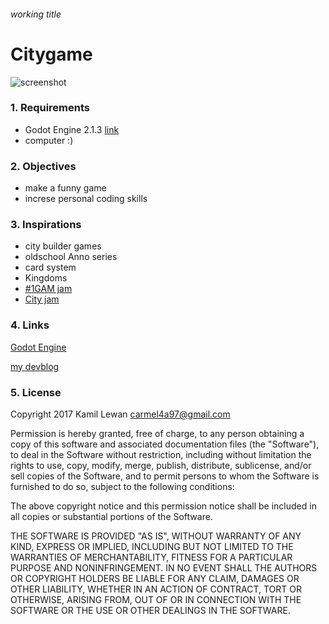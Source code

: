 ###### working title
# Citygame
![screenshot](https://github.com/carmel4a/Citygame/blob/master/REPO/scr1.png "preview")
### 1. Requirements
- Godot Engine 2.1.3 [link](https://godotengine.org/)
- computer :)
### 2. Objectives
- make a funny game
- increse personal coding skills
### 3. Inspirations
- city builder games
- oldschool Anno series
- card system
- Kingdoms
- [#1GAM jam](http://www.onegameamonth.com/)
- [City jam](https://itch.io/jam/city-jam)

### 4. Links
[Godot Engine](https://godotengine.org/)

[my devblog](https://carmel4a-citybulier.tumblr.com/)

### 5. License

Copyright 2017 Kamil Lewan <carmel4a97@gmail.com>

Permission is hereby granted, free of charge, to any person obtaining a copy of this software and associated documentation files (the "Software"), to deal in the Software without restriction, including without limitation the rights to use, copy, modify, merge, publish, distribute, sublicense, and/or sell copies of the Software, and to permit persons to whom the Software is furnished to do so, subject to the following conditions:

The above copyright notice and this permission notice shall be included in all copies or substantial portions of the Software.

THE SOFTWARE IS PROVIDED "AS IS", WITHOUT WARRANTY OF ANY KIND, EXPRESS OR IMPLIED, INCLUDING BUT NOT LIMITED TO THE WARRANTIES OF MERCHANTABILITY, FITNESS FOR A PARTICULAR PURPOSE AND NONINFRINGEMENT. IN NO EVENT SHALL THE AUTHORS OR COPYRIGHT HOLDERS BE LIABLE FOR ANY CLAIM, DAMAGES OR OTHER LIABILITY, WHETHER IN AN ACTION OF CONTRACT, TORT OR OTHERWISE, ARISING FROM, OUT OF OR IN CONNECTION WITH THE SOFTWARE OR THE USE OR OTHER DEALINGS IN THE SOFTWARE.
